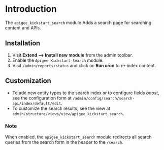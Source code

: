 # Introduction
The `apigee_kickstart_search` module Adds a search page for searching content and APIs.

## Installation

1. Visit **Extend --> Install new module** from the admin toolbar.
2. Enable the `Apigee Kickstart Search` module.
3. Visit `/admin/reports/status` and click on **Run cron** to re-index content.

## Customization

- To add new entity types to the search index or to configure fields *boost*, see the configuration form at `/admin/config/search/search-api/index/default/edit`.
- To customize the search results, see the view at `admin/structure/views/view/apigee_kickstart_search`.

### Note

When enabled, the `apigee_kickstart_search` module redirects all search queries from the search form in the header to the `/search`.

